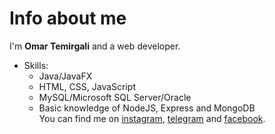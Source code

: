 # Info about me
I'm **Omar Temirgali** and a web developer.
* Skills:
    * Java/JavaFX
    * HTML, CSS, JavaScript
    * MySQL/Microsoft SQL Server/Oracle
    * Basic knowledge of NodeJS, Express and MongoDB <br/>
You can find me on [instagram](https://www.instagram.com/omtmrgl/), [telegram](https://t.me/omaromaromaromaromaromaromaromar) and [facebook](https://www.facebook.com/omartmrgl).